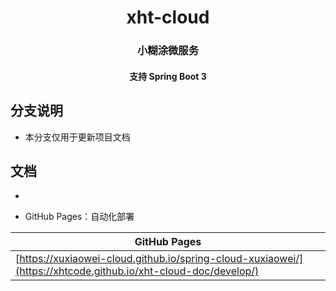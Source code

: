 <div align="center" style="text-align: center;">
    <h1>xht-cloud</h1>
    <h3>小糊涂微服务</h3>
    <h4>支持 Spring Boot 3 </h4>
</div>

## 分支说明

- 本分支仅用于更新项目文档

## 文档
- 

- GitHub Pages：自动化部署

| GitHub Pages                                              |
|-----------------------------------------------------------|
| [https://xuxiaowei-cloud.github.io/spring-cloud-xuxiaowei/](https://xhtcode.github.io/xht-cloud-doc/develop/) |
